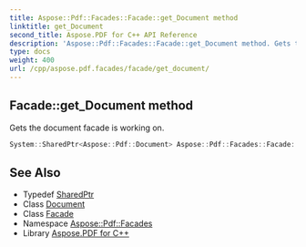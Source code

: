 ```yaml
---
title: Aspose::Pdf::Facades::Facade::get_Document method
linktitle: get_Document
second_title: Aspose.PDF for C++ API Reference
description: 'Aspose::Pdf::Facades::Facade::get_Document method. Gets the document facade is working on in C++.'
type: docs
weight: 400
url: /cpp/aspose.pdf.facades/facade/get_document/
---
```

## Facade::get_Document method


Gets the document facade is working on.

```cpp
System::SharedPtr<Aspose::Pdf::Document> Aspose::Pdf::Facades::Facade::get_Document() const
```

## See Also

* Typedef [SharedPtr](../../../system/sharedptr/)
* Class [Document](../../../aspose.pdf/document/)
* Class [Facade](../)
* Namespace [Aspose::Pdf::Facades](../../)
* Library [Aspose.PDF for C++](../../../)
